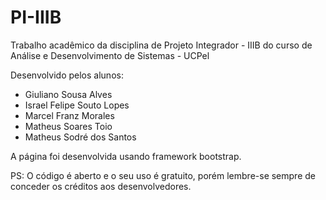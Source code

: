 # PI-IIIB

Trabalho acadêmico da disciplina de Projeto Integrador - IIIB 
do curso de Análise e Desenvolvimento de Sistemas - UCPel

Desenvolvido pelos alunos:
- Giuliano Sousa Alves
- Israel Felipe Souto Lopes
- Marcel Franz Morales
- Matheus Soares Toio
- Matheus Sodré dos Santos

A página foi desenvolvida usando framework bootstrap.

PS: O código é aberto e o seu uso é gratuito, porém lembre-se sempre de conceder os créditos aos desenvolvedores.
